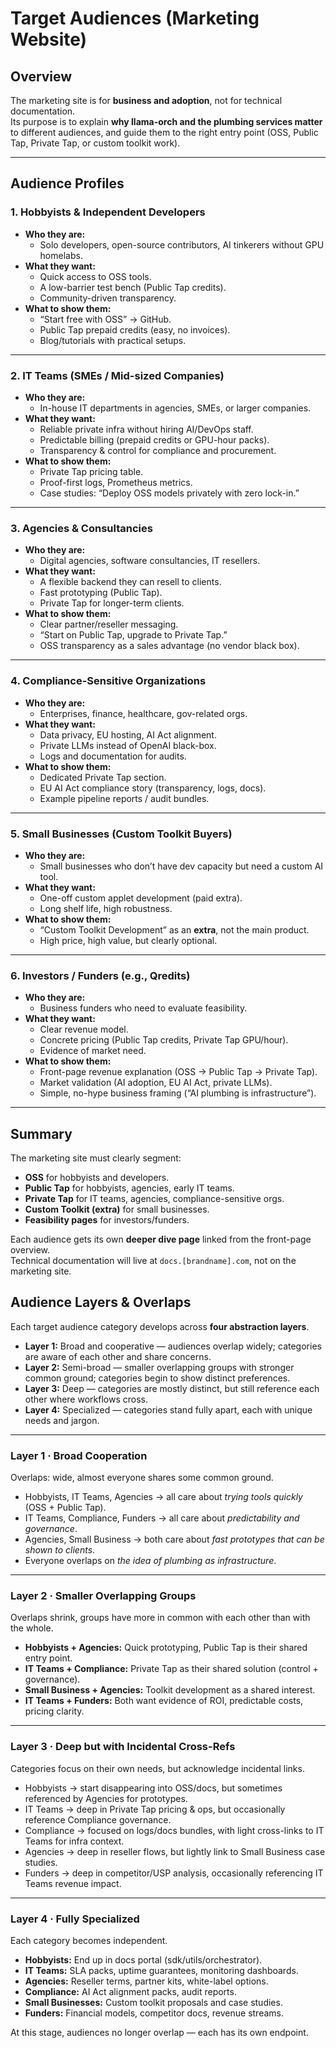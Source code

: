 # Target Audiences (Marketing Website)

## Overview

The marketing site is for **business and adoption**, not for technical documentation.  
Its purpose is to explain **why llama-orch and the plumbing services matter** to different audiences, and guide them to the right entry point (OSS, Public Tap, Private Tap, or custom toolkit work).

---

## Audience Profiles

### 1. Hobbyists & Independent Developers

- **Who they are:**  
  - Solo developers, open-source contributors, AI tinkerers without GPU homelabs.  
- **What they want:**  
  - Quick access to OSS tools.  
  - A low-barrier test bench (Public Tap credits).  
  - Community-driven transparency.  
- **What to show them:**  
  - “Start free with OSS” → GitHub.  
  - Public Tap prepaid credits (easy, no invoices).  
  - Blog/tutorials with practical setups.  

---

### 2. IT Teams (SMEs / Mid-sized Companies)

- **Who they are:**  
  - In-house IT departments in agencies, SMEs, or larger companies.  
- **What they want:**  
  - Reliable private infra without hiring AI/DevOps staff.  
  - Predictable billing (prepaid credits or GPU-hour packs).  
  - Transparency & control for compliance and procurement.  
- **What to show them:**  
  - Private Tap pricing table.  
  - Proof-first logs, Prometheus metrics.  
  - Case studies: “Deploy OSS models privately with zero lock-in.”  

---

### 3. Agencies & Consultancies

- **Who they are:**  
  - Digital agencies, software consultancies, IT resellers.  
- **What they want:**  
  - A flexible backend they can resell to clients.  
  - Fast prototyping (Public Tap).  
  - Private Tap for longer-term clients.  
- **What to show them:**  
  - Clear partner/reseller messaging.  
  - “Start on Public Tap, upgrade to Private Tap.”  
  - OSS transparency as a sales advantage (no vendor black box).  

---

### 4. Compliance-Sensitive Organizations

- **Who they are:**  
  - Enterprises, finance, healthcare, gov-related orgs.  
- **What they want:**  
  - Data privacy, EU hosting, AI Act alignment.  
  - Private LLMs instead of OpenAI black-box.  
  - Logs and documentation for audits.  
- **What to show them:**  
  - Dedicated Private Tap section.  
  - EU AI Act compliance story (transparency, logs, docs).  
  - Example pipeline reports / audit bundles.  

---

### 5. Small Businesses (Custom Toolkit Buyers)

- **Who they are:**  
  - Small businesses who don’t have dev capacity but need a custom AI tool.  
- **What they want:**  
  - One-off custom applet development (paid extra).  
  - Long shelf life, high robustness.  
- **What to show them:**  
  - “Custom Toolkit Development” as an **extra**, not the main product.  
  - High price, high value, but clearly optional.  

---

### 6. Investors / Funders (e.g., Qredits)

- **Who they are:**  
  - Business funders who need to evaluate feasibility.  
- **What they want:**  
  - Clear revenue model.  
  - Concrete pricing (Public Tap credits, Private Tap GPU/hour).  
  - Evidence of market need.  
- **What to show them:**  
  - Front-page revenue explanation (OSS → Public Tap → Private Tap).  
  - Market validation (AI adoption, EU AI Act, private LLMs).  
  - Simple, no-hype business framing (“AI plumbing is infrastructure”).  

---

## Summary

The marketing site must clearly segment:  

- **OSS** for hobbyists and developers.  
- **Public Tap** for hobbyists, agencies, early IT teams.  
- **Private Tap** for IT teams, agencies, compliance-sensitive orgs.  
- **Custom Toolkit (extra)** for small businesses.  
- **Feasibility pages** for investors/funders.  

Each audience gets its own **deeper dive page** linked from the front-page overview.  
Technical documentation will live at `docs.[brandname].com`, not on the marketing site.

## Audience Layers & Overlaps

Each target audience category develops across **four abstraction layers**.  

- **Layer 1:** Broad and cooperative — audiences overlap widely; categories are aware of each other and share concerns.  
- **Layer 2:** Semi-broad — smaller overlapping groups with stronger common ground; categories begin to show distinct preferences.  
- **Layer 3:** Deep — categories are mostly distinct, but still reference each other where workflows cross.  
- **Layer 4:** Specialized — categories stand fully apart, each with unique needs and jargon.  

---

### Layer 1 · Broad Cooperation

Overlaps: wide, almost everyone shares some common ground.  

- Hobbyists, IT Teams, Agencies → all care about *trying tools quickly* (OSS + Public Tap).  
- IT Teams, Compliance, Funders → all care about *predictability and governance*.  
- Agencies, Small Business → both care about *fast prototypes that can be shown to clients*.  
- Everyone overlaps on *the idea of plumbing as infrastructure*.  

---

### Layer 2 · Smaller Overlapping Groups

Overlaps shrink, groups have more in common with each other than with the whole.  

- **Hobbyists + Agencies:** Quick prototyping, Public Tap is their shared entry point.  
- **IT Teams + Compliance:** Private Tap as their shared solution (control + governance).  
- **Small Business + Agencies:** Toolkit development as a shared interest.  
- **IT Teams + Funders:** Both want evidence of ROI, predictable costs, pricing clarity.  

---

### Layer 3 · Deep but with Incidental Cross-Refs

Categories focus on their own needs, but acknowledge incidental links.  

- Hobbyists → start disappearing into OSS/docs, but sometimes referenced by Agencies for prototypes.  
- IT Teams → deep in Private Tap pricing & ops, but occasionally reference Compliance governance.  
- Compliance → focused on logs/docs bundles, with light cross-links to IT Teams for infra context.  
- Agencies → deep in reseller flows, but lightly link to Small Business case studies.  
- Funders → deep in competitor/USP analysis, occasionally referencing IT Teams revenue impact.  

---

### Layer 4 · Fully Specialized

Each category becomes independent.  

- **Hobbyists:** End up in docs portal (sdk/utils/orchestrator).  
- **IT Teams:** SLA packs, uptime guarantees, monitoring dashboards.  
- **Agencies:** Reseller terms, partner kits, white-label options.  
- **Compliance:** AI Act alignment packs, audit reports.  
- **Small Businesses:** Custom toolkit proposals and case studies.  
- **Funders:** Financial models, competitor docs, revenue streams.  

At this stage, audiences no longer overlap — each has its own endpoint.
